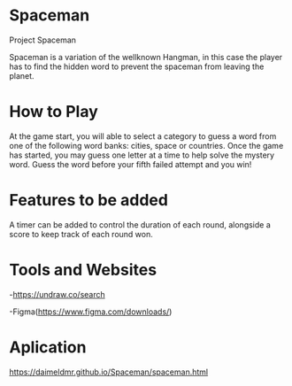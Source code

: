 # Spaceman
Project Spaceman 

Spaceman is a variation of the  wellknown Hangman,  in this case the player has to find the hidden word to prevent the spaceman from leaving the planet.

# How to Play
At the game start, you will able to select a category to guess a word from one of the following word banks: cities, space or countries. Once the game has started, you may guess one letter at a time to help solve the mystery word. Guess the word before your fifth failed attempt and you win!


# Features to be added
A timer can be added to control the duration of each round, alongside a score to keep track of each round won.


# Tools and Websites
-https://undraw.co/search

-Figma(https://www.figma.com/downloads/)


# Aplication
https://daimeldmr.github.io/Spaceman/spaceman.html
